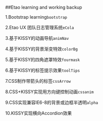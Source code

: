 ﻿##Etao learning and working backup

1.Bootstrap learning`bootstrap`

2.Etao UX 团队日志管理系统`eCola`

3.基于KISSY的动画导航`animNav`

4.基于KISSY的背景渐变特效`colorBg`

5.基于KISSY的四角遮罩特效`fourmask`

6.基于KISSY的标签提示效果`toolTips`

7.CSS制作带箭头的标签`cssArrow`

8.CSS+KISSY实现用方向键控制动画`cssanim`

9.CSS实现兼容IE6-8的背景或边框半透明`alpha`

10.KISSY实现横向Accordion效果
